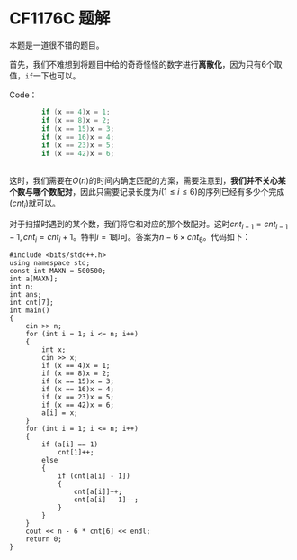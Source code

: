 # CF1176C 题解

本题是一道很不错的题目。

首先，我们不难想到将题目中给的奇奇怪怪的数字进行**离散化**，因为只有$6$个取值，```if```一下也可以。

Code：
```cpp
		if (x == 4)x = 1;
		if (x == 8)x = 2;
		if (x == 15)x = 3;
		if (x == 16)x = 4;
		if (x == 23)x = 5;
		if (x == 42)x = 6;
	
```

这时，我们需要在$O(n)$的时间内确定匹配的方案，需要注意到，**我们并不关心某个数与哪个数配对**，因此只需要记录长度为$i(1 \leq i \leq 6)$的序列已经有多少个完成$(cnt_i$)就可以。

对于扫描时遇到的某个数，我们将它和对应的那个数配对。这时$cnt_{i-1}=cnt_{i-1}-1,cnt_i=cnt_i+1$。特判$i=1$即可。答案为$n-6 \times cnt_6$。代码如下：

```
#include <bits/stdc++.h>
using namespace std;
const int MAXN = 500500;
int a[MAXN];
int n;
int ans;
int cnt[7];
int main()
{
	cin >> n;
	for (int i = 1; i <= n; i++)
	{
		int x;
		cin >> x;
		if (x == 4)x = 1;
		if (x == 8)x = 2;
		if (x == 15)x = 3;
		if (x == 16)x = 4;
		if (x == 23)x = 5;
		if (x == 42)x = 6;
		a[i] = x;
	}
	for (int i = 1; i <= n; i++)
	{
		if (a[i] == 1)
			cnt[1]++;
		else
		{
			if (cnt[a[i] - 1])
			{
				cnt[a[i]]++;
				cnt[a[i] - 1]--;
			}
		}
	}
	cout << n - 6 * cnt[6] << endl;
	return 0;
}

```


